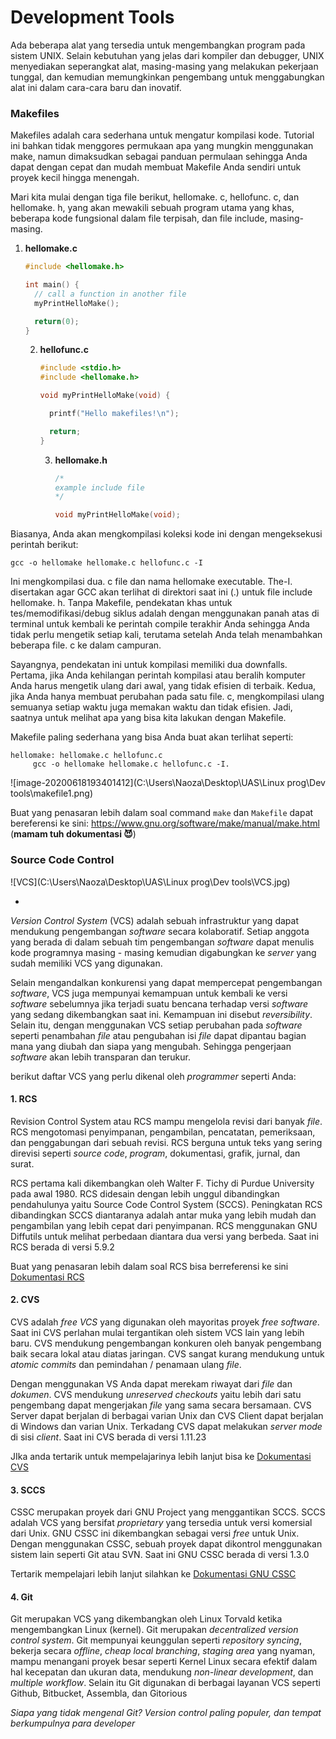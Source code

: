 # Development Tools

Ada beberapa alat yang tersedia untuk mengembangkan program pada sistem UNIX. Selain kebutuhan yang jelas dari kompiler dan debugger, UNIX menyediakan seperangkat alat, masing-masing yang melakukan pekerjaan tunggal, dan kemudian memungkinkan pengembang untuk menggabungkan alat ini dalam cara-cara baru dan inovatif.

### Makefiles

Makefiles adalah cara sederhana untuk mengatur kompilasi kode. Tutorial ini bahkan tidak menggores permukaan apa yang mungkin menggunakan make, namun dimaksudkan sebagai panduan permulaan sehingga Anda dapat dengan cepat dan mudah membuat Makefile Anda sendiri untuk proyek kecil hingga menengah.

Mari kita mulai dengan tiga file berikut, hellomake. c, hellofunc. c, dan hellomake. h, yang akan mewakili sebuah program utama yang khas, beberapa kode fungsional dalam file terpisah, dan file include, masing-masing.

1. **hellomake.c**

   ```c
   #include <hellomake.h>
   
   int main() {
     // call a function in another file
     myPrintHelloMake();
   
     return(0);
   }
   ```

   2. **hellofunc.c**

      ```c
      #include <stdio.h>
      #include <hellomake.h>
      
      void myPrintHelloMake(void) {
      
        printf("Hello makefiles!\n");
      
        return;
      }
      ```

      3. **hellomake.h**

         ```h
         /*
         example include file
         */
         
         void myPrintHelloMake(void);
         ```

Biasanya, Anda akan mengkompilasi koleksi kode ini dengan mengeksekusi perintah berikut:

`gcc -o hellomake hellomake.c hellofunc.c -I`

Ini mengkompilasi dua. c file dan nama hellomake executable. The-I. disertakan agar GCC akan terlihat di direktori saat ini (.) untuk file include hellomake. h. Tanpa Makefile, pendekatan khas untuk tes/memodifikasi/debug siklus adalah dengan menggunakan panah atas di terminal untuk kembali ke perintah compile terakhir Anda sehingga Anda tidak perlu mengetik setiap kali, terutama setelah Anda telah menambahkan beberapa file. c ke dalam campuran.

Sayangnya, pendekatan ini untuk kompilasi memiliki dua downfalls. Pertama, jika Anda kehilangan perintah kompilasi atau beralih komputer Anda harus mengetik ulang dari awal, yang tidak efisien di terbaik. Kedua, jika Anda hanya membuat perubahan pada satu file. c, mengkompilasi ulang semuanya setiap waktu juga memakan waktu dan tidak efisien. Jadi, saatnya untuk melihat apa yang bisa kita lakukan dengan Makefile.

Makefile paling sederhana yang bisa Anda buat akan terlihat seperti:

```
hellomake: hellomake.c hellofunc.c
     gcc -o hellomake hellomake.c hellofunc.c -I.
```

![image-20200618193401412](C:\Users\Naoza\Desktop\UAS\Linux prog\Dev tools\makefile1.png)









Buat yang penasaran lebih dalam soal command `make` dan `Makefile` dapat bereferensi ke sini: https://www.gnu.org/software/make/manual/make.html (**mamam tuh dokumentasi 😈**)





### Source Code Control

![VCS](C:\Users\Naoza\Desktop\UAS\Linux prog\Dev tools\VCS.jpg)

*

*Version Control System* (VCS) adalah sebuah infrastruktur yang dapat mendukung pengembangan *software* secara kolaboratif. Setiap anggota yang berada di dalam sebuah tim pengembangan *software* dapat menulis kode programnya masing - masing kemudian digabungkan ke *server* yang sudah memiliki VCS yang digunakan.

Selain mengandalkan konkurensi yang dapat mempercepat pengembangan *software*, VCS juga mempunyai kemampuan untuk kembali ke versi *software* sebelumnya jika terjadi suatu bencana terhadap versi *software* yang sedang dikembangkan saat ini. Kemampuan ini disebut *reversibility*. Selain itu, dengan menggunakan VCS setiap perubahan pada *software* seperti penambahan *file* atau pengubahan isi *file* dapat dipantau bagian mana yang diubah dan siapa yang mengubah. Sehingga pengerjaan *software* akan lebih transparan dan terukur.

berikut daftar VCS yang perlu dikenal oleh *programmer* seperti Anda:

#### 1. RCS

Revision Control System atau RCS mampu mengelola revisi dari banyak *file*. RCS mengotomasi penyimpanan, pengambilan, pencatatan, pemeriksaan, dan penggabungan dari sebuah revisi. RCS berguna untuk teks yang sering direvisi seperti *source code*, *program*, dokumentasi, grafik, jurnal, dan surat.

RCS pertama kali dikembangkan oleh Walter F. Tichy di Purdue University pada awal 1980. RCS didesain dengan lebih unggul dibandingkan pendahulunya yaitu Source Code Control System (SCCS). Peningkatan RCS dibandingkan SCCS diantaranya adalah antar muka yang lebih mudah dan pengambilan yang lebih cepat dari penyimpanan. RCS menggunakan GNU Diffutils untuk melihat perbedaan diantara dua versi yang berbeda. Saat ini RCS berada di versi 5.9.2

Buat yang penasaran lebih dalam soal RCS bisa berreferensi ke sini  [Dokumentasi RCS](https://www.gnu.org/software/rcs/manual/rcs.html)

#### 2. CVS

CVS adalah *free VCS* yang digunakan oleh mayoritas proyek *free software*. Saat ini CVS perlahan mulai tergantikan oleh sistem VCS lain yang lebih baru. CVS mendukung pengembangan konkuren oleh banyak pengembang baik secara lokal atau diatas jaringan. CVS sangat kurang mendukung untuk *atomic commits* dan pemindahan / penamaan ulang *file*.

Dengan menggunakan VS Anda dapat merekam riwayat dari *file* dan *dokumen*. CVS mendukung *unreserved checkouts* yaitu lebih dari satu pengembang dapat mengerjakan *file* yang sama secara bersamaan. CVS Server dapat berjalan di berbagai varian Unix dan CVS Client dapat berjalan di Windows dan varian Unix. Terkadang CVS dapat melakukan *server mode* di sisi *client*. Saat ini CVS berada di versi 1.11.23

JIka anda tertarik untuk mempelajarinya lebih lanjut bisa ke [Dokumentasi CVS](http://ximbiot.com/cvs/manual/cvs-1.11.23/cvs_7.html)

#### 3. SCCS

CSSC merupakan proyek dari GNU Project yang menggantikan SCCS. SCCS adalah VCS yang bersifat *proprietary* yang tersedia untuk versi komersial dari Unix. GNU CSSC ini dikembangkan sebagai versi *free* untuk Unix. Dengan menggunakan CSSC, sebuah proyek dapat dikontrol menggunakan sistem lain seperti Git atau SVN. Saat ini GNU CSSC berada di versi 1.3.0

Tertarik mempelajari lebih lanjut silahkan ke [Dokumentasi GNU CSSC](https://www.gnu.org/software/cssc/manual/prs-usage.html#prs-usage)

#### 4. Git

Git merupakan VCS yang dikembangkan oleh Linux Torvald ketika mengembangkan Linux (kernel). Git merupakan *decentralized version control system*. Git mempunyai keunggulan seperti *repository syncing*, bekerja secara *offline*, *cheap local branching*, *staging area* yang nyaman, mampu menangani proyek besar seperti Kernel Linux secara efektif dalam hal kecepatan dan ukuran data, mendukung *non-linear development*, dan *multiple workflow*. Selain itu Git digunakan di berbagai layanan VCS seperti Github, Bitbucket, Assembla, dan Gitorious

















*Siapa yang tidak mengenal Git? Version control paling populer, dan tempat berkumpulnya para developer*

